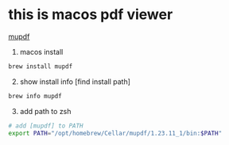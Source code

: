 
<!-- 「mupdf」 -->
<!-- 1. macos install -->

<!-- 2. brew install mupdf -->

<!-- 3. show install info [find install path] -->

<!-- brew info mupdf -->

<!-- 4. add path to zsh -->

<!-- in step 3 show path in [/opt/homebrew/Cellar/mupdf/1.23.11_1] -->
<!-- and add this in .zshrc -->

<!-- # add [mupdf] to PATH -->
<!-- export PATH="/opt/homebrew/Cellar/mupdf/1.23.11_1/bin:$PATH" -->


# this is macos pdf viewer
[mupdf](https://mupdf.com/)

1. macos install
```bash
brew install mupdf
```
2. show install info [find install path]
```bash
brew info mupdf
```
3. add path to zsh
```bash
# add [mupdf] to PATH
export PATH="/opt/homebrew/Cellar/mupdf/1.23.11_1/bin:$PATH"
```






